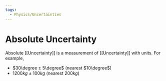 ```yaml
---
tags:
  - Physics/Uncertainties
---
```

# Absolute Uncertainty
Absolute [[Uncertainty]] is a measurement of [[Uncertainty]] with units. For example,
- $30\degree ± 5\degree$ (nearest $10\degree$)
- $1200kg ± 100kg$ (nearest $200kg$)